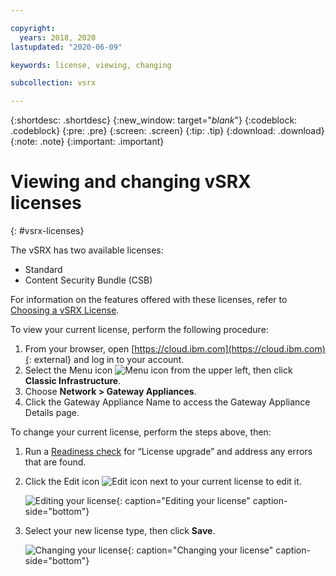 ```yaml
---

copyright:
  years: 2018, 2020
lastupdated: "2020-06-09"

keywords: license, viewing, changing

subcollection: vsrx

---
```


{:shortdesc: .shortdesc}
{:new_window: target="_blank_"}
{:codeblock: .codeblock}
{:pre: .pre}
{:screen: .screen}
{:tip: .tip}
{:download: .download}
{:note: .note}
{:important: .important}

# Viewing and changing vSRX licenses
{: #vsrx-licenses}

The vSRX has two available licenses:

* Standard
* Content Security Bundle (CSB)

For information on the features offered with these licenses, refer to [Choosing a vSRX License](/docs/vsrx?topic=vsrx-getting-started#choosing-license).

To view your current license, perform the following procedure:

1. From your browser, open [https://cloud.ibm.com](https://cloud.ibm.com){: external} and log in to your account.
1. Select the Menu icon  ![Menu icon](../../icons/icon_hamburger.svg)  from the upper left, then click **Classic Infrastructure**.
1. Choose **Network > Gateway Appliances**.
1. Click the Gateway Appliance Name to access the Gateway Appliance Details page.

To change your current license, perform the steps above, then:

1. Run a [Readiness check](/docs/vsrx?topic=vsrx-vsrx-readiness) for “License upgrade” and address any errors that are found.

1. Click the Edit icon  ![Edit icon](../../icons/edit-tagging.svg)  next to your current license to edit it.

   ![Editing your license](images/license-edit.png){: caption="Editing your license" caption-side="bottom"}

1. Select your new license type, then click **Save**.

   ![Changing your license](images/license-edit-choice.png){: caption="Changing your license" caption-side="bottom"}
